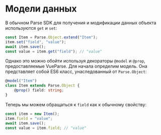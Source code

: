 # Модели данных

В обычном Parse SDK для получения и модификации данных объекта используются `get` и `set`:

```js
const Item = Parse.Object.extend("Item");
item.set("field", "value");
await item.save();
const value = item.get("field"); // "value"
```

Однако это можно обойти используя декораторы `@model` и `@prop`, предоставляемые VueParse.
Для начала определим модель. Она представляет собой ES6 класс, унаследованный от `Parse.Object`:

```ts
@model("Item")
class Item extends Parse.Object {
    @prop() field: string;
}
```

Теперь мы можем обращаться к `field` как к обычному свойству:

```ts
const item = new Item();
item.field = "value";
await item.save();
const value = item.field; // "value"
```